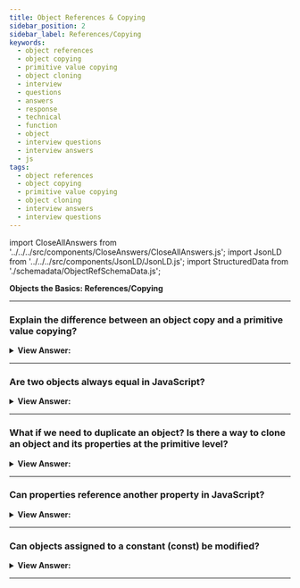 ```yaml
---
title: Object References & Copying
sidebar_position: 2
sidebar_label: References/Copying
keywords:
  - object references
  - object copying
  - primitive value copying
  - object cloning
  - interview
  - questions
  - answers
  - response
  - technical
  - function
  - object
  - interview questions
  - interview answers
  - js
tags:
  - object references
  - object copying
  - primitive value copying
  - object cloning
  - interview answers
  - interview questions
---
```


import CloseAllAnswers from '../../../src/components/CloseAnswers/CloseAllAnswers.js';
import JsonLD from '../../../src/components/JsonLD/JsonLD.js';
import StructuredData from './schemadata/ObjectRefSchemaData.js';

<JsonLD data={StructuredData} />

<head>
  <title>Object References and Copying | JavaScript Frontend Phone Interview</title>
</head>

**Objects the Basics: References/Copying**

<CloseAllAnswers />

---

### Explain the difference between an object copy and a primitive value copying?

<details>
  <summary><strong>View Answer:</strong></summary>
  <div>
  <div><strong>Interview Response:</strong> Objects are stored and copied by reference, while primitive values always get copied as whole values.
</div><br />
  <div><strong className="codeExample">Code Example:</strong><br /><br />

  <div></div>

```js
// Here we put a copy of the message into the phrase:
let message = 'Hello!';
let phrase = message;

console.log(phrase); // returns 'Hello!'

phrase = 'Goodbye!';
console.log(phrase);
// returns 'Goodbye!', you can't do that with objects

// Copying a reference, but the object itself not duplicated

let user = { name: 'John' };

let admin = user;

admin.name = 'Pete'; // changed by the "admin" reference

alert(user.name); // 'Pete', changes are seen from the "user" reference

// Two objects are equal only if they are the same object.

let a = {};
let b = a; // copy the reference

alert(a == b); // true, both variables reference the same object
alert(a === b); // true
```

  </div>
  </div>
</details>

---

### Are two objects always equal in JavaScript?

<details>
  <summary><strong>View Answer:</strong></summary>
  <div>
  <div><strong>Interview Response:</strong> Two objects are only equal if they are the same object, achieved through object reference.
</div><br />
  <div><strong className="codeExample">Code Example:</strong><br /><br />

  <div></div>

```js
// Both are equal objects reference the same object literal
let a = {};
let b = a; // copy the reference

alert(a == b); // true, both variables reference the same object
alert(a === b); // true

////////////////////////////

// two independent objects

let a = {};
let b = {};

alert(a == b); // false
```

  </div>
  </div>
</details>

---

### What if we need to duplicate an object? Is there a way to clone an object and its properties at the primitive level?

<details>
  <summary><strong>View Answer:</strong></summary>
  <div>
  <div><strong>Interview Response:</strong> It's a bit of a process; you need to create a new object and replicate the structure of the existing one by iterating over its properties and copying them at the primitive level. We also can use object.assign to replace for..in loop for simple cloning.
</div><br />
  <div><strong className="codeExample">Code Example:</strong><br /><br />

  <div></div>

```js
let user = {
  name: 'John',
  age: 30,
};

let clone = {}; // the new empty object

// let's copy all user properties into it
for (let key in user) {
  clone[key] = user[key];
}

// now clone is a fully independent object with the same content
clone.name = 'Pete'; // changed the data in it

alert(user.name); // still John in the original object

////////////////////////////

// We also can use Object.assign to replace for..in loop for simple cloning:

let user = {
  name: 'John',
  age: 30,
};

let clone = Object.assign({}, user);
```

  </div>
  </div>
</details>

---

### Can properties reference another property in JavaScript?

<details>
  <summary><strong>View Answer:</strong></summary>
  <div>
  <div><strong>Interview Response:</strong> Yes, this happens when a property has an object as a value and has individual properties. The parent property references the nested properties.
</div><br />
  <div><strong className="codeExample">Code Example:</strong><br /><br />

  <div></div>

```js
let user = {
  name: 'John',
  // The sizes property references the height and width properties
  sizes: {
    height: 182,
    width: 50,
  },
};

alert(user.sizes.height); // 182
```

:::note

Notably, this means that values of properties are not necessarily primitive.

:::

  </div>
  </div>
</details>

---

### Can objects assigned to a constant (const) be modified?

<details>
  <summary><strong>View Answer:</strong></summary>
  <div>
  <div><strong>Interview Response:</strong> The object can be modified, but the declared variable cannot. The reason behind this is that the variable is constant, it must always reference the same object, but the properties of that object are free to change.
</div><br />
  <div><strong className="codeExample">Code Example:</strong><br /><br />

  <div></div>

```js
const user = {
  name: 'John',
};

user.name = 'Pete'; // (*)

alert(user.name); // Pete
```

  </div>
  </div>
</details>

---
